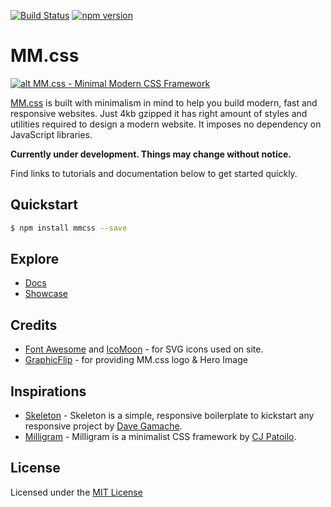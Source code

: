 [![Build Status](https://travis-ci.org/kunruch/mm.css.svg?branch=master)](https://travis-ci.org/kunruch/mm.css)
[![npm version](https://badge.fury.io/js/mmcss.svg)](https://badge.fury.io/js/mmcss)

# MM.css

[![alt MM.css - Minimal Modern CSS Framework](https://mmcss.kunruchcreations.com/img/mmcss-featured.png "MM.css - Minimal Modern CSS Framework")](https://mmcss.kunruchcreations.com/)

[MM.css](https://mmcss.kunruchcreations.com/) is built with minimalism in mind to help you build modern, fast and responsive websites. Just 4kb gzipped it has right amount of styles and utilities required to design a modern website. It imposes no dependency on JavaScript libraries.

**Currently under development. Things may change without notice.**

Find links to tutorials and documentation below to get started quickly.

## Quickstart

```sh
$ npm install mmcss --save
```

## Explore

* [Docs](https://mmcss.kunruchcreations.com/docs/)
* [Showcase](https://mmcss.kunruchcreations.com/showcase/)

## Credits

* [Font Awesome](http://fontawesome.io/) and [IcoMoon](https://icomoon.io/) - for SVG icons used on site.
* [GraphicFlip](https://graphicflip.com/) - for providing MM.css logo & Hero Image

## Inspirations

* [Skeleton](http://getskeleton.com/) - Skeleton is a simple, responsive boilerplate to kickstart any responsive project by [Dave Gamache](https://twitter.com/dhg).
* [Milligram](http://milligram.github.io) - Milligram is a minimalist CSS framework by [CJ Patoilo](http://cjpatoilo.com).

## License

Licensed under the [MIT License](https://github.com/kunruch/mm.css/blob/master/LICENSE.md)
